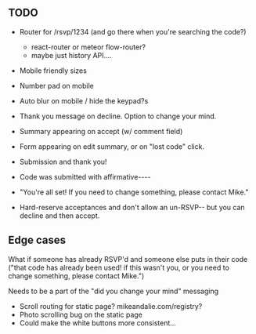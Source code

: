 TODO
-----

* Router for /rsvp/1234 (and go there when you're searching the code?)
  - react-router or meteor flow-router?
  - maybe just history API....

* Mobile friendly sizes
* Number pad on mobile
* Auto blur on mobile / hide the keypad?s
* Thank you message on decline. Option to change your mind.
* Summary appearing on accept (w/ comment field)
* Form appearing on edit summary, or on "lost code" click.
* Submission and thank you!

* Code was submitted with affirmative----
* "You're all set! If you need to change something, please contact Mike."
* Hard-reserve acceptances and don't allow an un-RSVP-- but you can decline and then accept.



Edge cases
----------

What if someone has already RSVP'd and someone else puts in their code ("that code has already been used! if this wasn't you, or you need to change something, please contact Mike.")

Needs to be a part of the "did you change your mind" messaging

* Scroll routing for static page? mikeandalie.com/registry?
* Photo scrolling bug on the static page
* Could make the white buttons more consistent...